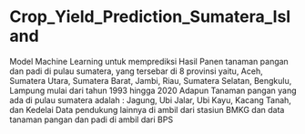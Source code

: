 # Crop_Yield_Prediction_Sumatera_Island
Model Machine Learning untuk memprediksi Hasil Panen tanaman pangan dan padi di pulau sumatera, yang tersebar di 8 provinsi yaitu, Aceh, Sumatera Utara, Sumatera Barat, Jambi, Riau, Sumatera Selatan, Bengkulu, Lampung mulai dari tahun 1993 hingga 2020
Adapun Tanaman pangan yang ada di pulau sumatera adalah : Jagung, Ubi Jalar, Ubi Kayu, Kacang Tanah, dan Kedelai
Data pendukung lainnya di ambil dari stasiun BMKG dan data tanaman pangan dan padi di ambil dari BPS
